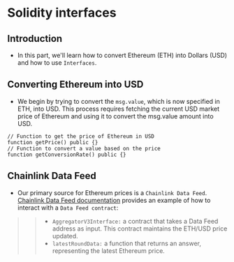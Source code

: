 # Solidity interfaces

## Introduction
- In this part, we'll learn how to convert Ethereum (ETH) into Dollars (USD) and how to use `Interfaces`.

## Converting Ethereum into USD
- We begin by trying to convert the `msg.value`, which is now specified in ETH, into USD. This process requires fetching the current USD market price of Ethereum and using it to convert the msg.value amount into USD.
```
// Function to get the price of Ethereum in USD
function getPrice() public {}
// Function to convert a value based on the price
function getConversionRate() public {}
```

## Chainlink Data Feed
- Our primary source for Ethereum prices is a `Chainlink Data Feed`. [Chainlink Data Feed documentation](https://docs.chain.link/data-feeds/using-data-feeds) provides an example of how to interact with a `Data Feed contract`:

>> - `AggregatorV3Interface:` a contract that takes a Data Feed address as input. This contract maintains the ETH/USD price updated.
>> - `latestRoundData:` a function that returns an answer, representing the latest Ethereum price.
